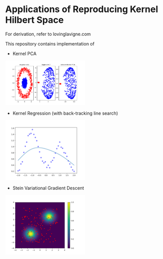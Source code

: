 # Applications of Reproducing Kernel Hilbert Space
For derivation, refer to lovinglavigne.com

This repository contains implementation of 

- Kernel PCA
<p>
  <img width="50%" src="https://github.com/bstars/Kernel/blob/main/kernel_pca/approach2.png">
</p>


- Kernel Regression (with back-tracking line search)
<p>
  <img width="50%" src="https://github.com/bstars/Kernel/blob/main/kernel_regression/regression.gif">
</p>

- Stein Variational Gradient Descent
<p>
  <img width="50%" src="https://github.com/bstars/Kernel/blob/main/svgd/svgd.gif">
</p>

